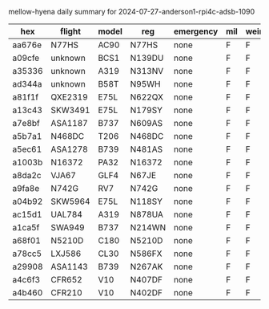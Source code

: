 mellow-hyena daily summary for 2024-07-27-anderson1-rpi4c-adsb-1090

|hex|flight|model|reg|emergency|mil|weirdo|
|--|--|--|--|--|--|--|
|aa676e|N77HS|AC90|N77HS|none|F|F|
|a09cfe|unknown|BCS1|N139DU|none|F|F|
|a35336|unknown|A319|N313NV|none|F|F|
|ad344a|unknown|B58T|N95WH|none|F|F|
|a81f1f|QXE2319|E75L|N622QX|none|F|F|
|a13c43|SKW3491|E75L|N179SY|none|F|F|
|a7e8bf|ASA1187|B737|N609AS|none|F|F|
|a5b7a1|N468DC|T206|N468DC|none|F|F|
|a5ec61|ASA1278|B739|N481AS|none|F|F|
|a1003b|N16372|PA32|N16372|none|F|F|
|a8da2c|VJA67|GLF4|N67JE|none|F|F|
|a9fa8e|N742G|RV7|N742G|none|F|F|
|a04b92|SKW5964|E75L|N118SY|none|F|F|
|ac15d1|UAL784|A319|N878UA|none|F|F|
|a1ca5f|SWA949|B737|N214WN|none|F|F|
|a68f01|N5210D|C180|N5210D|none|F|F|
|a78cc5|LXJ586|CL30|N586FX|none|F|F|
|a29908|ASA1143|B739|N267AK|none|F|F|
|a4c6f3|CFR652|V10|N407DF|none|F|F|
|a4b460|CFR210|V10|N402DF|none|F|F|
